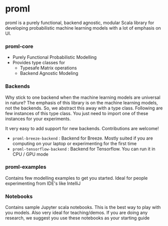 # proml

proml is a purely functional, backend agnostic, modular Scala library for developing probabilistic machine learning models with a lot of emphasis on UI.

### proml-core
- Purely Functional Probabilistic Modelling
- Provides type classes for
  - Typesafe Matrix operations
  - Backend Agnostic Modeling

### Backends
Why stick to one backend when the machine learning models are universal in nature? The emphasis of this library is on the machine learning models, not the backends. So, we abstract this away with a type class. Following are few instances of this type class. You just need to import one of these instances for your experiments.

It very easy to add support for new backends. Contributions are welcome!

- `proml-breeze-backend` : Backend for Breeze. Mostly suited if you are computing on your laptop or experimenting for the first time 
- `proml-tensorflow-backend` : Backend for Tensorflow. You can run it in CPU / GPU mode     

### proml-examples
Contains few modelling examples to get you started. Ideal for people experimenting from IDE's like IntelliJ 

### Notebooks
Contains sample Jupyter scala notebooks. This is the best way to play with you models. Also very ideal for teaching/demos. If you are doing any research, we suggest you use these notebooks as your starting guide
